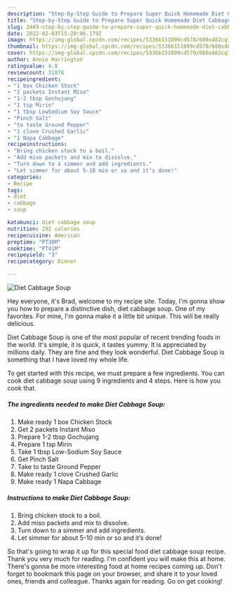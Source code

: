 ```yaml
---
description: "Step-by-Step Guide to Prepare Super Quick Homemade Diet Cabbage Soup"
title: "Step-by-Step Guide to Prepare Super Quick Homemade Diet Cabbage Soup"
slug: 2449-step-by-step-guide-to-prepare-super-quick-homemade-diet-cabbage-soup
date: 2022-02-03T15:28:06.179Z
image: https://img-global.cpcdn.com/recipes/5336b151099cd570/680x482cq70/diet-cabbage-soup-recipe-main-photo.jpg
thumbnail: https://img-global.cpcdn.com/recipes/5336b151099cd570/680x482cq70/diet-cabbage-soup-recipe-main-photo.jpg
cover: https://img-global.cpcdn.com/recipes/5336b151099cd570/680x482cq70/diet-cabbage-soup-recipe-main-photo.jpg
author: Annie Harrington
ratingvalue: 4.8
reviewcount: 31078
recipeingredient:
- "1 box Chicken Stock"
- "2 packets Instant Miso"
- "1-2 tbsp Gochujang"
- "1 tsp Mirin"
- "1 tbsp LowSodium Soy Sauce"
- "Pinch Salt"
- "to taste Ground Pepper"
- "1 clove Crushed Garlic"
- "1 Napa Cabbage"
recipeinstructions:
- "Bring chicken stock to a boil."
- "Add miso packets and mix to dissolve."
- "Turn down to a simmer and add ingredients."
- "Let simmer for about 5-10 min or so and it’s done!"
categories:
- Recipe
tags:
- diet
- cabbage
- soup

katakunci: diet cabbage soup 
nutrition: 292 calories
recipecuisine: American
preptime: "PT30M"
cooktime: "PT41M"
recipeyield: "3"
recipecategory: Dinner

---
```



![Diet Cabbage Soup](https://img-global.cpcdn.com/recipes/5336b151099cd570/680x482cq70/diet-cabbage-soup-recipe-main-photo.jpg)

Hey everyone, it's Brad, welcome to my recipe site. Today, I'm gonna show you how to prepare a distinctive dish, diet cabbage soup. One of my favorites. For mine, I'm gonna make it a little bit unique. This will be really delicious.

Diet Cabbage Soup is one of the most popular of recent trending foods in the world. It's simple, it is quick, it tastes yummy. It is appreciated by millions daily. They are fine and they look wonderful. Diet Cabbage Soup is something that I have loved my whole life.




To get started with this recipe, we must prepare a few ingredients. You can cook diet cabbage soup using 9 ingredients and 4 steps. Here is how you cook that.

<!--inarticleads1-->

##### The ingredients needed to make Diet Cabbage Soup:

1. Make ready 1 box Chicken Stock
1. Get 2 packets Instant Miso
1. Prepare 1-2 tbsp Gochujang
1. Prepare 1 tsp Mirin
1. Take 1 tbsp Low-Sodium Soy Sauce
1. Get Pinch Salt
1. Take to taste Ground Pepper
1. Make ready 1 clove Crushed Garlic
1. Make ready 1 Napa Cabbage




<!--inarticleads2-->

##### Instructions to make Diet Cabbage Soup:

1. Bring chicken stock to a boil.
1. Add miso packets and mix to dissolve.
1. Turn down to a simmer and add ingredients.
1. Let simmer for about 5-10 min or so and it’s done!




So that's going to wrap it up for this special food diet cabbage soup recipe. Thank you very much for reading. I'm confident you will make this at home. There's gonna be more interesting food at home recipes coming up. Don't forget to bookmark this page on your browser, and share it to your loved ones, friends and colleague. Thanks again for reading. Go on get cooking!
